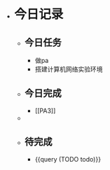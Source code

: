 - # 今日记录
	- ## 今日任务
		- 做pa
		- 搭建计算机网络实验环境
	- ##  今日完成
		- [[PA3]]
	-
	- ## 待完成
		- {{query (TODO todo)}}